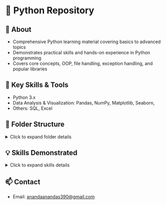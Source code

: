 # 🐍 Python Repository

## 📖 About
- Comprehensive Python learning material covering basics to advanced topics
- Demonstrates practical skills and hands-on experience in Python programming
- Covers core concepts, OOP, file handling, exception handling, and popular libraries

## 🚀 Key Skills & Tools
- Python 3.x
- Data Analysis & Visualization: Pandas, NumPy, Matplotlib, Seaborn,
- Others: SQL, Excel

## 🧩 Folder Structure
<details>
  <summary>Click to expand folder details</summary>

- Introduction_to_Python – Overview, installation, and setup
- Python_Basics – Variables, data types, operators, basic operations
- Control_Flow – Conditional statements, loops, logical flow
- Functions – User-defined functions, return values, scope
- File_Handling – Reading, writing, and managing files
- Exception_Handling – Errors, exceptions, try-except blocks
- Modules_and_Packages – Importing, creating modules, using packages
- OOPS – Classes, objects, inheritance, polymorphism, encapsulation
- Python_Libraries – Popular libraries like Pandas, NumPy, Matplotlib

</details>

## 💡 Skills Demonstrated
<details>
  <summary>Click to expand skills details</summary>

- Writing clean and efficient Python code
- Understanding core Python concepts and OOP
- Handling files and exceptions
- Using Python modules and packages effectively
- Performing data analysis and visualization with Python libraries
- Implementing Machine Learning and Deep Learning models
- Working with databases, files, and external data sources

</details>

## 📫 Contact

- Email: anandaanandas390@gmail.com
